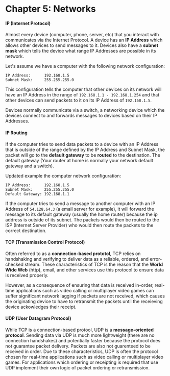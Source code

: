 Chapter 5: Networks
=====================

#### IP (Internet Protocol)

Almost every device (computer, phone, server, etc) that you interact with communicates via the Internet Protocol. A device has an **IP Address** which allows other devices to send messages to it. Devices also have a **subnet mask** which tells the device what range IP Addresses are possible in its network.

Let's assume we have a computer with the following network configuration:

```
IP Address:      192.168.1.5
Subnet Mask:     255.255.255.0
```

This configuration tells the computer that other devices on its network will have an IP Address in the range of ```192.168.1.1 - 192.168.1.254``` and that other devices can send packets to it on its IP Address of ```192.168.1.5```. 

Devices normally communicate via a switch, a networking device which the devices connect to and forwards messages to devices based on their IP Addresses.

#### IP Routing

If the computer tries to send data packets to a device with an IP Address that is outside of the range defined by the IP Address and Subnet Mask, the packet will go to the **default gateway** to be **routed** to the destination. The default gateway  (Your router at home is normally your network default gateway and a switch).

Updated example the computer network configuration:

```
IP Address:      192.168.1.5
Subnet Mask:     255.255.255.0
Default Gateway: 192.168.1.1
```

If the computer tries to send a message to another computer with an IP Address of ```54.128.64.3``` (a email server for example), it will forward the message to its default gateway (usually the home router) because the ip address is outside of its subnet. The packets would then be routed to the ISP (Internet Server Provider) who would then route the packets to the correct destination.

#### TCP (Transmission Control Protocol)

Often referred to as a **connection-based prototol**, TCP relies on handshaking and verifying to deliver data as a reliable, ordered, and error-checked stream. These characteristics of TCP is the reason that the **World Wide Web** (http), email, and other services use this protocol to ensure data is received properly.

However, as a consequence of ensuring that data is received in-order, real-time applications such as video calling or multiplayer video games can suffer significant network lagging if packets are not received, which causes the originating device to have to retransmit the packets until the receieving device ackowledges their receipt.

#### UDP (User Datagram Protocol)

While TCP is a connection-based protool, UDP is a **message-oriented protocol**. Sending data via UDP is much more lightweight (there are no connection handshakes) and potentially faster because the protocol does not guarantee packet delivery. Packets are also not guarenteed to be received in order. Due to these characteristics, UDP is often the protocol chosen for real-time applications such as video calling or multiplayer video games. For applications which ordering or receipting is required that use UDP implement their own logic of packet ordering or retransmission.
